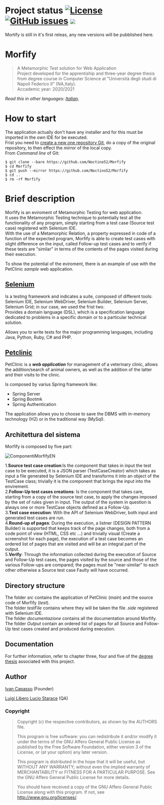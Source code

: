 # Project status  [![License](https://img.shields.io/github/license/Noctino52/Morfify)](LICENSE.md) [![GitHub issues](https://img.shields.io/github/issues/Noctino52/Morfify)](https://github.com/Noctino52/Morfify/issues) [![](https://img.shields.io/badge/Informatica%20Unina-project%20-32)](http://informatica.dieti.unina.it/index.php/it/)

Mortify is still in it's first releas, any new versions will be pubblished here. 

# Morfify
> A Metamorphic Test solution for Web Application  
> Project developed for the apprentiship and three-year degree thesis from degree course in Computer Science at "Università degli studi di Napoli Federico II" (NA,Italy).  
> Accademic year: 2020/2021

*Read this in other languages: [Italian](readmeIT.md).*

# How to start
The application actually don't have any installer and for this must be imported in the own IDE for be executed.  
Frist you need to [create a new one repository Git](https://docs.github.com/en/articles/creating-a-new-repository), do a copy of the original repository, to then effect the *mirror* of the local copy.  
From *Command line* of Git:  

```
$ git clone --bare https://github.com/Noctino52/Morfify
$ cd Morfify
$ git push --mirror https://github.com/Noctino52/Morfify
$ cd ..
$ rm -rf Morfify
```

# Brief description
Morfify is an eviroment of Metamorphic Testing for web application.  
It uses the Metamorphic Testing technique to potentially test all the functionality of any program, simply starting from a test case (Source test case) registered with Selenium IDE.  
With the use of a Metamorphic Relation, a property expressed in code of a function of the expected program, Morfify is able to create test cases with slight difference on the input, called Follow-up test cases and to verify if these tests are "similar" in terms of the contents of the pages visited during their execution.

To show the potential of the eviroment, there is an example of use with the PetClinic *sample* web application.
## [Selenium](https://www.selenium.dev/)
Is a testing framework and indicates a suite, composed of different tools: Selenium IDE, Selenium WebDriver, Selenium Builder, Selenium Server, Selenium Grid; in our case, we used the frist two.  
Provides a domain language (DSL), which is a specification language dedicated to problems in a specific domain or to a particular technical solution.

Allows you to write tests for the major programming languages, including Java, Python, Ruby, C# and PHP.
## [Petclinic](https://github.com/spring-projects/spring-petclinic) 
PetClinic is a _**web application**_ for management of a veterinary clinic, allows the addition/search of animal owners, as well as the addition of the latter and their visits to the clinic. 

Is composed by varius Spring framework like:
- Spring Server
- Spring Bootmk 
- Spring Authentication

The application allows you to choose to save the DBMS with in-memory technology (H2) or in the traditional way (MySql).
## Architettura del sistema 
Morfify is composed by five part:

![ComponentiMorfifyEN](https://user-images.githubusercontent.com/20641545/118630998-5f4e1c80-b7cf-11eb-865a-d84e3b967ca8.png)

1.**Source test case creation**:Is the component that takes in input the test case to be executed, it is a JSON parser (TestCaseCreator) which takes as input a file generated by Selenium IDE and transforms it into an object of the TestCase class; trivially it is the component that brings the input into the envirement.  
2.**Follow-Up test cases creations**: Is the component that takes care, starting from a copy of the source test case, to apply the changes imposed by the set of rules given in input.  The output of the system in question is always one or more TestCase objects defined as a Follow-Up.  
3.**Test case esecution**: With the API of Selenium WebDriver, both input and generated test cases are run.  
4.**Round-up of pages**: During the execution, a listner (DESIGN PATTERN Builder) is supported that keeps track of the page changes, both from a code point of view (HTML, CSS etc ...) and trivially visual (Create a screenshot for each page), the execution of a test case becomes an ordered list of pages that are visited and will be an integral part of the output.  
5.**Verify**: Through the information collected during the execution of Source and Follow-Up test cases, the pages visited by the source and those of the various Follow-ups are compared; the pages must be "near-similar" to each other otherwise a Source test case Faulty will have occurred.  

## Directory structure
The folder *src* contains the application of PetClinic (*main*) and the source code of Morfify (*test*).  
The folder *testFile* contains where they will be taken the file *.side* registered with Selenium IDE.  
The folder *documentazione* contains all the documentation around Morfify.  
The folder *Output* contain an ordered list of pages for all Source and Follow-Up test cases created and produced during execution.  
## Documentation
For further information, refer to chapter three, four and five of the [degree thesis](documentazione/Tesi.pdf) associated with this project.
## Author
[Ivan Capasso](https://github.com/Noctino52/Morfify) (Founder)

[Luigi Libero Lucio Starace](https://github.com/luistar) (QA)

### Copyright

>Copyright (c) the respective contributors, as shown by the AUTHORS file.
>
>This program is free software: you can redistribute it and/or modify
>it under the terms of the GNU Affero General Public License as published
>by the Free Software Foundation, either version 3 of the License, or
>(at your option) any later version.
>
>This program is distributed in the hope that it will be useful,
>but WITHOUT ANY WARRANTY; without even the implied warranty of
>MERCHANTABILITY or FITNESS FOR A PARTICULAR PURPOSE.  See the
>GNU Affero General Public License for more details.
>
>You should have received a copy of the GNU Affero General Public License
>along with this program.  If not, see <http://www.gnu.org/licenses/>.
